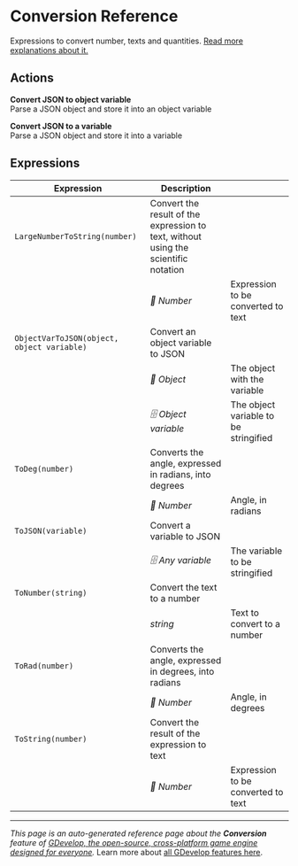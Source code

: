 # Conversion Reference

Expressions to convert number, texts and quantities. [Read more explanations about it.](/gdevelop5/all-features/common-conversions)

## Actions

**Convert JSON to object variable**  
Parse a JSON object and store it into an object variable

**Convert JSON to a variable**  
Parse a JSON object and store it into a variable

## Expressions

| Expression | Description |  |
|-----|-----|-----|
| `LargeNumberToString(number)` | Convert the result of the expression to text, without using the scientific notation ||
| | _🔢 Number_ | Expression to be converted to text |
| `ObjectVarToJSON(object, object variable)` | Convert an object variable to JSON ||
| | _👾 Object_ | The object with the variable |
| | _🗄️ Object variable_ | The object variable to be stringified |
| `ToDeg(number)` | Converts the angle, expressed in radians, into degrees ||
| | _🔢 Number_ | Angle, in radians |
| `ToJSON(variable)` | Convert a variable to JSON ||
| | _🗄️ Any variable_ | The variable to be stringified |
| `ToNumber(string)` | Convert the text to a number ||
| | _string_ | Text to convert to a number |
| `ToRad(number)` | Converts the angle, expressed in degrees, into radians ||
| | _🔢 Number_ | Angle, in degrees |
| `ToString(number)` | Convert the result of the expression to text ||
| | _🔢 Number_ | Expression to be converted to text |

---
*This page is an auto-generated reference page about the **Conversion** feature of [GDevelop, the open-source, cross-platform game engine designed for everyone](https://gdevelop.io/).* Learn more about [all GDevelop features here](/gdevelop5/all-features).